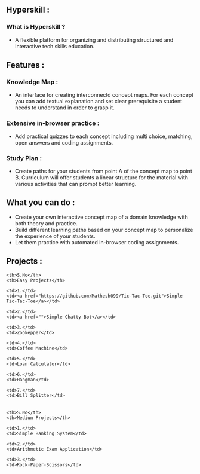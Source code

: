 ## Hyperskill : 
### What is Hyperskill ?
- A flexible platform for organizing and distributing structured and interactive tech skills education.

## Features :
### Knowledge Map : 
- An interface for creating interconnectd concept maps. For each concept you can add textual explanation and set clear prerequisite a student needs to understand in order to grasp it.
### Extensive in-browser practice :
- Add practical quizzes to each concept including multi choice, matching, open answers and coding assignments.
### Study Plan : 
- Create paths for your students from point A of the concept map to point B. Curriculum will offer students a linear structure for the material with various activities that can prompt better learning.

## What you can do : 
- Create your own interactive concept map of a domain knowledge with both theory and practice. 
- Build different learning paths based on your concept map to personalize the experience of your students. 
- Let them practice with automated in-browser coding assignments. 

## Projects :
<table>
  <tr>
    
    <th>S.No</th>
    <th>Easy Projects</th>
    
  </tr>
  <tr>
    
    <td>1.</td>
    <td><a href="https://github.com/Mathesh099/Tic-Tac-Toe.git">Simple Tic-Tac-Toe</a></td>
    
  </tr>
  <tr>
    
    <td>2.</td>
    <td><a href="">Simple Chatty Bot</a></td>
    
  </tr>
  <tr>
    
    <td>3.</td>
    <td>Zookepper</td>
    
  </tr>
  <tr>
    
    <td>4.</td>
    <td>Coffee Machine</td>
    
  </tr>
  <tr>
    
    <td>5.</td>
    <td>Loan Calculator</td>
    
  </tr>
  <tr>
    
    <td>6.</td>
    <td>Hangman</td>
    
  </tr>
  <tr>
    
    <td>7.</td>
    <td>Bill Splitter</td>
    
  </tr>
</table>  
<table>
  <tr>
    
    <th>S.No</th>
    <th>Medium Projects</th>
    
  </tr>
  <tr>
    
    <td>1.</td>
    <td>Simple Banking System</td>
    
  </tr>
  <tr>
    
    <td>2.</td>
    <td>Arithmetic Exam Application</td>
    
  </tr>
  <tr>
    
    <td>3.</td>
    <td>Rock-Paper-Scissors</td>
    
  </tr>
</table>
